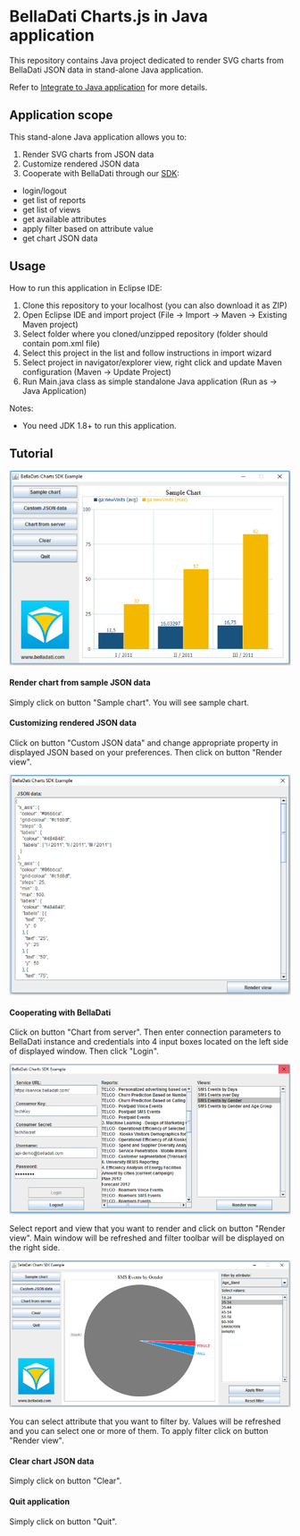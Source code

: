 # BellaDati Charts.js in Java application
This repository contains Java project dedicated to render SVG charts from BellaDati JSON data in stand-alone Java application.

Refer to [Integrate to Java application](http://support.belladati.com/techdoc/Integrate+to+Java+application) for more details.

## Application scope

This stand-alone Java application allows you to:

1. Render SVG charts from JSON data
2. Customize rendered JSON data
3. Cooperate with BellaDati through our [SDK](https://github.com/BellaDati/belladati-sdk-java):
  * login/logout
  * get list of reports
  * get list of views
  * get available attributes
  * apply filter based on attribute value
  * get chart JSON data

## Usage

How to run this application in Eclipse IDE:

 1. Clone this repository to your localhost (you can also download it as ZIP)
 2. Open Eclipse IDE and import project (File -> Import -> Maven -> Existing Maven project)
 3. Select folder where you cloned/unzipped repository (folder should contain pom.xml file)
 4. Select this project in the list and follow instructions in import wizard
 5. Select project in navigator/explorer view, right click and update Maven configuration (Maven -> Update Project)
 6. Run Main.java class as simple standalone Java application (Run as -> Java Application)

Notes:

* You need JDK 1.8+ to run this application.

## Tutorial

![Main Window](/tutorial/main-window.PNG)

#### Render chart from sample JSON data

Simply click on button "Sample chart". You will see sample chart.

#### Customizing rendered JSON data

Click on button "Custom JSON data" and change appropriate property in displayed JSON based on your preferences. Then click on button "Render view".

![Customizing rendered JSON data](/tutorial/customize-json-window.PNG)

#### Cooperating with BellaDati

Click on button "Chart from server". Then enter connection parameters to BellaDati instance and credentials into 4 input boxes located on the left side of displayed window. Then click "Login".

![Cooperating with BellaDati](/tutorial/sdk-window.PNG)

Select report and view that you want to render and click on button "Render view". Main window will be refreshed and filter toolbar will be displayed on the right side.

![Filtering](/tutorial/filter-toolbar.PNG)

You can select attribute that you want to filter by. Values will be refreshed and you can select one or more of them. To apply filter click on button "Render view".

#### Clear chart JSON data

Simply click on button "Clear".

#### Quit application

Simply click on button "Quit".